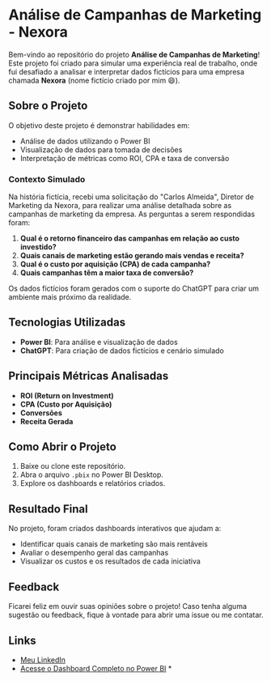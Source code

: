 # Análise de Campanhas de Marketing - Nexora

Bem-vindo ao repositório do projeto **Análise de Campanhas de Marketing**! Este projeto foi criado para simular uma experiência real de trabalho, onde fui desafiado a analisar e interpretar dados fictícios para uma empresa chamada **Nexora** (nome fictício criado por mim 😄).

## Sobre o Projeto

O objetivo deste projeto é demonstrar habilidades em:
- Análise de dados utilizando o Power BI
- Visualização de dados para tomada de decisões
- Interpretação de métricas como ROI, CPA e taxa de conversão

### Contexto Simulado
Na história fictícia, recebi uma solicitação do "Carlos Almeida", Diretor de Marketing da Nexora, para realizar uma análise detalhada sobre as campanhas de marketing da empresa. As perguntas a serem respondidas foram:
1. **Qual é o retorno financeiro das campanhas em relação ao custo investido?**
2. **Quais canais de marketing estão gerando mais vendas e receita?**
3. **Qual é o custo por aquisição (CPA) de cada campanha?**
4. **Quais campanhas têm a maior taxa de conversão?**

Os dados fictícios foram gerados com o suporte do ChatGPT para criar um ambiente mais próximo da realidade.

## Tecnologias Utilizadas
- **Power BI**: Para análise e visualização de dados
- **ChatGPT**: Para criação de dados fictícios e cenário simulado

## Principais Métricas Analisadas
- **ROI (Return on Investment)**
- **CPA (Custo por Aquisição)**
- **Conversões**
- **Receita Gerada**

## Como Abrir o Projeto
1. Baixe ou clone este repositório.
2. Abra o arquivo `.pbix` no Power BI Desktop.
3. Explore os dashboards e relatórios criados.

## Resultado Final
No projeto, foram criados dashboards interativos que ajudam a:
- Identificar quais canais de marketing são mais rentáveis
- Avaliar o desempenho geral das campanhas
- Visualizar os custos e os resultados de cada iniciativa

## Feedback
Ficarei feliz em ouvir suas opiniões sobre o projeto! Caso tenha alguma sugestão ou feedback, fique à vontade para abrir uma issue ou me contatar.

## Links
- [Meu LinkedIn]([https://www.linkedin.com/in/lucas-brady](https://www.linkedin.com/in/lucas-soares-brady-459761165/))  
- [Acesse o Dashboard Completo no Power BI](#) *
